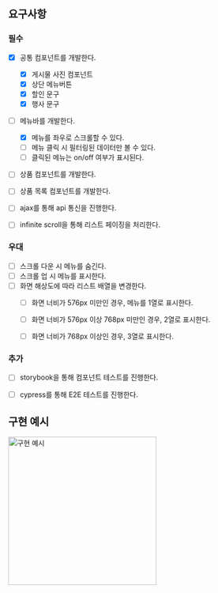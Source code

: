 ## 요구사항

### 필수

- [x] 공통 컴포넌트를 개발한다.
  - [x] 게시물 사진 컴포넌트
  - [x] 상단 메뉴버튼
  - [x] 할인 문구
  - [x] 행사 문구
- [ ] 메뉴바를 개발한다.
  - [x] 메뉴를 좌우로 스크롤할 수 있다.
  - [ ] 메뉴 클릭 시 필터링된 데이터만 볼 수 있다.
  - [ ] 클릭된 메뉴는 on/off 여부가 표시된다.
- [ ] 상품 컴포넌트를 개발한다.
- [ ] 상품 목록 컴포넌트를 개발한다.

- [ ] ajax를 통해 api 통신을 진행한다.

- [ ] infinite scroll을 통해 리스트 페이징을 처리한다.

  

  

### 우대

- [ ] 스크롤 다운 시 메뉴를 숨긴다.
- [ ] 스크롤 업 시 메뉴를 표시한다.
- [ ] 화면 해상도에 따라 리스트 배열을 변경한다.
  - [ ] 화면 너비가 576px 미만인 경우, 메뉴를 1열로 표시한다.
  - [ ] 화면 너비가 576px 이상 768px 미만인 경우, 2열로 표시한다.
  - [ ] 화면 너비가 768px 이상인 경우, 3열로 표시한다. 
  
  

### 추가

- [ ] storybook을 통해 컴포넌트 테스트를 진행한다.
- [ ] cypress를 통해 E2E 테스트를 진행한다.



## 구현 예시

<img src="https://user-images.githubusercontent.com/65025333/186651794-aac0a92e-20d7-41b3-88fe-203c27b9c7cf.jpeg" alt="구현 예시" width="300px" />
